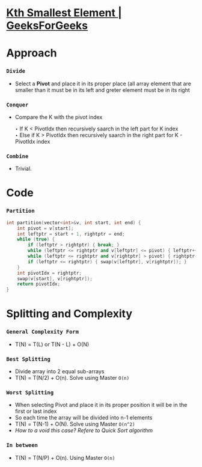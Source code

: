 # [Kth Smallest Element | GeeksForGeeks](https://practice.geeksforgeeks.org/problems/kth-smallest-element5635/1?utm_source=gfg&utm_medium=article&utm_campaign=bottom_sticky_on_article) 

# Approach 

### `Divide`
- Select a **Pivot** and place it in its proper place (all array element that are smaller than it must be in its left and greter element must be in its right

### `Conquer`
- Compare the K with the pivot index <br>

  ‣ If K < PivotIdx then recursively saarch in the left part for K index <br>
  ‣ Else if K > PivotIdx then recursively saarch in the right part for K - PivotIdx index 
  
  
### `Combine` 
- Trivial. 

# Code
### `Partition` 
```cpp
int partition(vector<int>&v, int start, int end) {
    int pivot = v[start];
    int leftptr = start + 1, rightptr = end;
    while (true) {
        if (leftptr > rightptr) { break; }
        while (leftptr <= rightptr and v[leftptr] <= pivot) { leftptr++; }
        while (leftptr <= rightptr and v[rightptr] > pivot) { rightptr--; }
        if (leftptr <= rightptr) { swap(v[leftptr], v[rightptr]); }
    }   
    int pivotIdx = rightptr;
    swap(v[start], v[rightptr]);
    return pivotIdx;
}
```


# Splitting and Complexity 
### `General Complexity Form` 
- T(N) = T(L) or T(N - L) + O(N) 

### `Best Splitting` 
- Divide array into 2 equal sub-arrays
- T(N) = T(N/2) + O(n). Solve using Master `O(n)`

### `Worst Splitting` 
- When selecting Pivot and place it in its proper position it will be in the first or last index 
- So each time the array will be divided into n-1 elements 
- T(N) = T(N-1) + O(N). Solve using Master `O(n^2)` 
- *How to a void this case? Refere to Quick Sort algorithm*

### `In between`  
- T(N) = T(N/P) + O(n). Using Master `O(n)`

